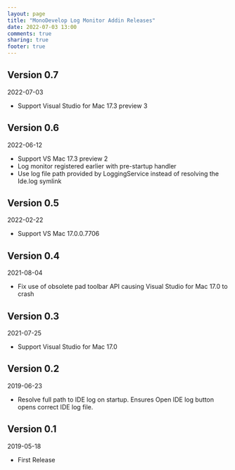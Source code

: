 ```yaml
---
layout: page
title: "MonoDevelop Log Monitor Addin Releases"
date: 2022-07-03 13:00
comments: true
sharing: true
footer: true
---
```


## Version 0.7

2022-07-03

 * Support Visual Studio for Mac 17.3 preview 3

## Version 0.6

2022-06-12

 * Support VS Mac 17.3 preview 2
 * Log monitor registered earlier with pre-startup handler
 * Use log file path provided by LoggingService instead of resolving the Ide.log symlink

## Version 0.5

2022-02-22

 * Support VS Mac 17.0.0.7706

## Version 0.4

2021-08-04

 * Fix use of obsolete pad toolbar API causing Visual Studio for Mac 17.0 to crash

## Version 0.3

2021-07-25

 * Support Visual Studio for Mac 17.0

## Version 0.2

2019-06-23

 * Resolve full path to IDE log on startup. Ensures Open IDE log button opens correct IDE log file.

## Version 0.1

2019-05-18

 * First Release
 
